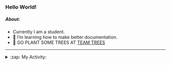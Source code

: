### Hello World!

##### About:
- Currently I am a student.
- 🌱 I’m learning how to make better documentation.
- 🌱 GO PLANT SOME TREES AT [TEAM TREES](https://teamtrees.org/)

---
<details>
  <summary>:zap: My Activity:</summary>
  
<!--START_SECTION:waka-->
![Code Time](http://img.shields.io/badge/Code%20Time-1%2C160%20hrs%2022%20mins-blue)

**I'm a Night 🦉** 

```text
🌞 Morning                1751 commits        ██░░░░░░░░░░░░░░░░░░░░░░░   09.86 % 
🌆 Daytime                6117 commits        █████████░░░░░░░░░░░░░░░░   34.45 % 
🌃 Evening                5056 commits        ███████░░░░░░░░░░░░░░░░░░   28.48 % 
🌙 Night                  4830 commits        ███████░░░░░░░░░░░░░░░░░░   27.21 % 
```
📅 **I'm Most Productive on Wednesday** 

```text
Monday                   2554 commits        ████░░░░░░░░░░░░░░░░░░░░░   14.39 % 
Tuesday                  2401 commits        ███░░░░░░░░░░░░░░░░░░░░░░   13.52 % 
Wednesday                4137 commits        ██████░░░░░░░░░░░░░░░░░░░   23.30 % 
Thursday                 2248 commits        ███░░░░░░░░░░░░░░░░░░░░░░   12.66 % 
Friday                   1815 commits        ███░░░░░░░░░░░░░░░░░░░░░░   10.22 % 
Saturday                 1566 commits        ██░░░░░░░░░░░░░░░░░░░░░░░   08.82 % 
Sunday                   3033 commits        ████░░░░░░░░░░░░░░░░░░░░░   17.08 % 
```


📊 **This Week I Spent My Time On** 

```text
🔥 Editors: 
IntelliJ                 2 hrs 35 mins       █████████████████████████   100.00 % 

🐱‍💻 Projects: 
intro                    2 hrs 35 mins       █████████████████████████   100.00 % 
```


 Last Updated on 16/08/2023 20:09:55 UTC
<!--END_SECTION:waka-->
</details>
